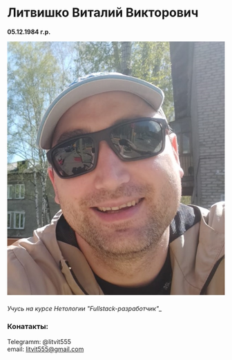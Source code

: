    # Литвишко Виталий Викторович
   **05.12.1984 г.р.**

![](/picture.jpg)


   _Учусь на курсе Нетологии "Fullstack-разработчик"__

### Конатакты: 
Telegramm: @litvit555\
email: litvit555@gmail.com
